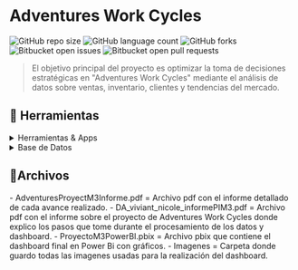# Adventures Work Cycles

![GitHub repo size](https://img.shields.io/github/repo-size/nikuvi/Adventures-Work-Cycles?style=for-the-badge)
![GitHub language count](https://img.shields.io/github/languages/count/nikuvi/Adventures-Work-Cycles?style=for-the-badge)
![GitHub forks](https://img.shields.io/github/forks/nikuvi/Adventures-Work-Cycles?style=for-the-badge)
![Bitbucket open issues](https://img.shields.io/bitbucket/issues/nikuvi/Adventures-Work-Cycles?style=for-the-badge)
![Bitbucket open pull requests](https://img.shields.io/bitbucket/pr-raw/nikuvi/Adventures-Work-Cycles?style=for-the-badge)

> El objetivo principal del proyecto es optimizar la toma de decisiones estratégicas en "Adventures Work Cycles" mediante el análisis de datos sobre ventas, inventario, clientes y tendencias del mercado.

<!-- TechStack -->
## :space_invader: Herramientas

<details>
  <summary>Herramientas & Apps</summary>
  <ul>
    <img src="https://img.shields.io/badge/power_bi-F2C811?style=for-the-badge&logo=powerbi&logoColor=black"><a href="https://app.powerbi.com/"></a>
    <img src="https://img.shields.io/badge/Microsoft_Excel-217346?style=for-the-badge&logo=microsoft-excel&logoColor=white"><a href="https://excel.cloud.microsoft/"></a>
    <img src="https://img.shields.io/badge/Microsoft_PowerPoint-B7472A?style=for-the-badge&logo=microsoft-powerpoint&logoColor=white"><a href="https://powerpoint.cloud.microsoft/"></a>
  </ul>
</details>

<details>
<summary>Base de Datos</summary>
  <ul>
    <img src="https://img.shields.io/badge/Microsoft_SQL_Server-CC2927?style=for-the-badge&logo=microsoft-sql-server&logoColor=white"><a href="https://www.microsoft.com/es-es/sql-server/sql-server-downloads"></a>
  </ul>
</details>

## 📁Archivos
<p>
- AdventuresProyectM3Informe.pdf = Archivo pdf con el informe detallado de cada avance realizado.
- DA_viviant_nicole_informePIM3.pdf = Archivo pdf con el informe sobre el proyecto de Adventures Work Cycles donde explico los pasos que tome durante el procesamiento de los datos y dashboard.
- ProyectoM3PowerBI.pbix = Archivo pbix que contiene el dashboard final en Power Bi con gráficos.
- Imagenes = Carpeta donde guardo todas las imagenes usadas para la realización del dashboard.
</p>